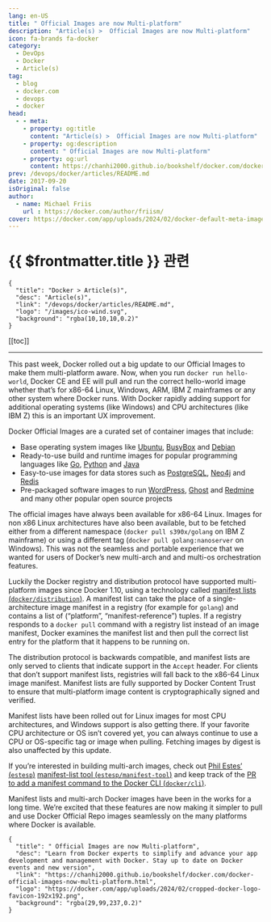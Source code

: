 ```yaml
---
lang: en-US
title: " Official Images are now Multi-platform"
description: "Article(s) >  Official Images are now Multi-platform"
icon: fa-brands fa-docker
category:
  - DevOps
  - Docker
  - Article(s)
tag:
  - blog
  - docker.com
  - devops
  - docker
head:
  - - meta:
    - property: og:title
      content: "Article(s) >  Official Images are now Multi-platform"
    - property: og:description
      content: " Official Images are now Multi-platform"
    - property: og:url
      content: https://chanhi2000.github.io/bookshelf/docker.com/docker-official-images-now-multi-platform.html
prev: /devops/docker/articles/README.md
date: 2017-09-20
isOriginal: false
author:
  - name: Michael Friis
    url : https://docker.com/author/friism/
cover: https://docker.com/app/uploads/2024/02/docker-default-meta-image-1110x583.png
---
```


# {{ $frontmatter.title }} 관련

```component VPCard
{
  "title": "Docker > Article(s)",
  "desc": "Article(s)",
  "link": "/devops/docker/articles/README.md",
  "logo": "/images/ico-wind.svg",
  "background": "rgba(10,10,10,0.2)"
}
```

[[toc]]

---

<SiteInfo
  name=" Official Images are now Multi-platform"
  desc="Learn from Docker experts to simplify and advance your app development and management with Docker. Stay up to date on Docker events and new version"
  url="https://docker.com/blog/docker-official-images-now-multi-platform"
  logo="https://docker.com/app/uploads/2024/02/cropped-docker-logo-favicon-192x192.png"
  preview="https://docker.com/app/uploads/2024/02/docker-default-meta-image-1110x583.png"/>

This past week, Docker rolled out a big update to our Official Images to make them multi-platform aware. Now, when you run `docker run hello-world`, Docker CE and EE will pull and run the correct hello-world image whether that’s for x86-64 Linux, Windows, ARM, IBM Z mainframes or any other system where Docker runs. With Docker rapidly adding support for additional operating systems (like Windows) and CPU architectures (like IBM Z) this is an important UX improvement.

Docker Official Images are a curated set of container images that include:

- Base operating system images like [<VPIcon icon="fa-brands fa-docker"/>Ubuntu](https://store.docker.com/images/ubuntu), <VPIcon icon="fa-brands fa-docker"/>[BusyBox](https://store.docker.com/images/busybox) and [<VPIcon icon="fa-brands fa-docker"/>Debian](https://store.docker.com/images/debian)
- Ready-to-use build and runtime images for popular programming languages like [<VPIcon icon="fa-brands fa-docker"/>Go](https://store.docker.com/images/golang), [<VPIcon icon="fa-brands fa-docker"/>Python](https://store.docker.com/images/python) and [<VPIcon icon="fa-brands fa-docker"/>Java](https://store.docker.com/images/openjdk)
- Easy-to-use images for data stores such as [<VPIcon icon="fa-brands fa-docker"/>PostgreSQL](https://store.docker.com/images/postgres), [<VPIcon icon="fa-brands fa-docker"/>Neo4j](https://store.docker.com/images/neo4j) and [<VPIcon icon="fa-brands fa-docker"/>Redis](https://store.docker.com/images/redis)
- Pre-packaged software images to run [<VPIcon icon="fa-brands fa-docker"/>WordPress](https://store.docker.com/images/wordpress), [<VPIcon icon="fa-brands fa-docker"/>Ghost](https://store.docker.com/images/ghost) and [<VPIcon icon="fa-brands fa-docker"/>Redmine](https://store.docker.com/images/redmine) and many other popular open source projects

The official images have always been available for x86-64 Linux. Images for non x86 Linux architectures have also been available, but to be fetched either from a different namespace (`docker pull s390x/golang` on IBM Z mainframe) or using a different tag (`docker pull golang:nanoserver` on Windows). This was not the seamless and portable experience that we wanted for users of Docker’s new multi-arch and and multi-os orchestration features.

Luckily the Docker registry and distribution protocol have supported multi-platform images since Docker 1.10, using a technology called [manifest lists (<VPIcon icon="iconfont icon-github"/>`docker/distribution`)](https://github.com/docker/distribution/blob/master/docs/spec/manifest-v2-2.md#manifest-list). A manifest list can take the place of a single-architecture image manifest in a registry (for example for `golang`) and contains a list of (“platform”, “manifest-reference”) tuples. If a registry responds to a `docker pull` command with a registry list instead of an image manifest, Docker examines the manifest list and then pull the correct list entry for the platform that it happens to be running on.

The distribution protocol is backwards compatible, and manifest lists are only served to clients that indicate support in the `Accept` header. For clients that don’t support manifest lists, registries will fall back to the x86-64 Linux image manifest. Manifest lists are fully supported by Docker Content Trust to ensure that multi-platform image content is cryptographically signed and verified.

Manifest lists have been rolled out for Linux images for most CPU architectures, and Windows support is also getting there. If your favorite CPU architecture or OS isn’t covered yet, you can always continue to use a CPU or OS-specific tag or image when pulling. Fetching images by digest is also unaffected by this update.

If you’re interested in building multi-arch images, check out [Phil Estes’ (<VPIcon icon="fa-brands fa-x-twitter"/>`estesp`)](https://twitter.com/estesp) [manifest-list tool (<VPIcon icon="iconfont icon-github"/>`estesp/manifest-tool`)](https://github.com/estesp/manifest-tool) and keep track of the [PR to add a manifest command to the Docker CLI (<VPIcon icon="iconfont icon-github"/>`docker/cli`)](https://github.com/docker/cli/pull/138).

Manifest lists and multi-arch Docker images have been in the works for a long time. We’re excited that these features are now making it simpler to pull and use Docker Official Repo images seamlessly on the many platforms where Docker is available.

<!-- TODO: add ARTICLE CARD -->
```component VPCard
{
  "title": " Official Images are now Multi-platform",
  "desc": "Learn from Docker experts to simplify and advance your app development and management with Docker. Stay up to date on Docker events and new version",
  "link": "https://chanhi2000.github.io/bookshelf/docker.com/docker-official-images-now-multi-platform.html",
  "logo": "https://docker.com/app/uploads/2024/02/cropped-docker-logo-favicon-192x192.png",
  "background": "rgba(29,99,237,0.2)"
}
```
